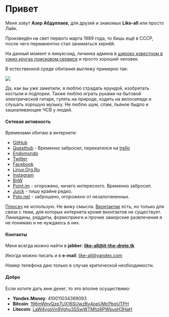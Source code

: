 Привет
======

Меня зовут **Азер Абдуллаев**, для друзей и знакомых **Like-all** или просто Лайк.

Произведён на свет первого марта 1989 года, то бишь ещё в СССР, после чего перманентно стал заниматься хернёй.

На данный момент я линуксоид, личинка админа в [широко известном в узких кругах поисковом сервисе](http://yandex.ru) и просто хороший человек.

В естественной среде обитания выгляжу примерно так:

![](http://distilleryimage7.ak.instagram.com/8b2df858580f11e2b12d22000a9e295b_7.jpg)

Да, как вы уже заметили, я люблю страдать ерундой, изобретать костыли и подпорки. Также люблю играть руками на бытовой электрической гитаре, гулять на природе, ездить на велосипеде и слушать хорошую музыку. Не люблю шум, спам, пьяное быдло и зашкаливающее ЧСВ у людей.

#### Сетевая активность

Временами обитаю в интернете:

+ [GitHub](https://github.com/Like-all)
+ [Questhub](http://questhub.io/player/Buckstabu) - Временно забросил, перекатился на [trello](http://trello.com)
+ [Endomondo](http://www.endomondo.com/profile/10419237)
+ [Twitter](https://twitter.com/schmerzundtod)
+ [Facebook](https://www.facebook.com/darthbricktop)
+ [Linux.Org.Ru](http://www.linux.org.ru/people/like-all/profile)
+ [Instagram](http://instagram.com/schmerzundtod)
+ [BnW](http://bnw.im/u/like-all)
+ [Point.im](https://like-all.point.im) - огорожено, ничего интересного. Временно забросил.
+ [Juick](http://juick.com/Buckstabu) - пишу крайне редко.
+ [Psto.net](http://like-all.psto.net) - заброшено, огорожено от незалогиненных.

[Плюсач](http://plus.google.com) не использую. Не вижу смысла. [Вконтактик](http://vk.com) есть, но только для связи с теми, для которых интернета кроме вконтактов не существует. Линкедины, реддиты, формспринги и прочие заморские развлечения я не понимаю и не нуждаюсь в них.

#### Контакты

Меня всегда можно найти в **jabber**: **like-all@it-the-drote.tk**

Иногда можно писать и в **e-mail**: <like-all@yandex.com>

Номер телефона даю только в случае критической необходимости.

#### Добро

Если хотите дать мне денег, то это вполне осуществимо:

+ **Yandex.Money**: 410011034369093
+ **Bitcoin**: [196mWnvQze7UX16SUwzBy4ppUMcPbgUTPH](bitcoin:196mWnvQze7UX16SUwzBy4ppUMcPbgUTPH?label=btcpocket)
+ **Litecoin**: [LaW4vgsVn9Vghu3SSwWTMhz6PWbusH3HaH](litecoin:LaW4vgsVn9Vghu3SSwWTMhz6PWbusH3HaH?label=ltcpocket)
